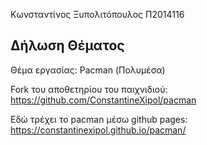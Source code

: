 Κωνσταντίνος Ξυπολιτόπουλος Π2014116

## Δήλωση Θέματος
Θέμα εργασίας: Pacman (Πολυμέσα)

Fork του αποθετηρίου του παιχνιδιού: https://github.com/ConstantineXipol/pacman

Εδώ τρέχει το pacman μέσω github pages: https://constantinexipol.github.io/pacman/
